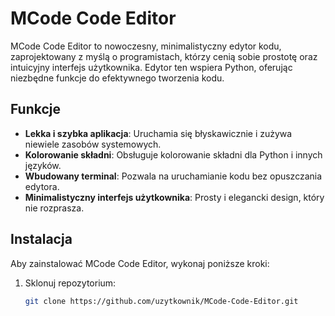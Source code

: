 # MCode Code Editor

MCode Code Editor to nowoczesny, minimalistyczny edytor kodu, zaprojektowany z myślą o programistach, którzy cenią sobie prostotę oraz intuicyjny interfejs użytkownika. Edytor ten wspiera Python, oferując niezbędne funkcje do efektywnego tworzenia kodu.

## Funkcje

- **Lekka i szybka aplikacja**: Uruchamia się błyskawicznie i zużywa niewiele zasobów systemowych.
- **Kolorowanie składni**: Obsługuje kolorowanie składni dla Python i innych języków.
- **Wbudowany terminal**: Pozwala na uruchamianie kodu bez opuszczania edytora.
- **Minimalistyczny interfejs użytkownika**: Prosty i elegancki design, który nie rozprasza.


## Instalacja

Aby zainstalować MCode Code Editor, wykonaj poniższe kroki:

1. Sklonuj repozytorium:
   ```bash
   git clone https://github.com/uzytkownik/MCode-Code-Editor.git
